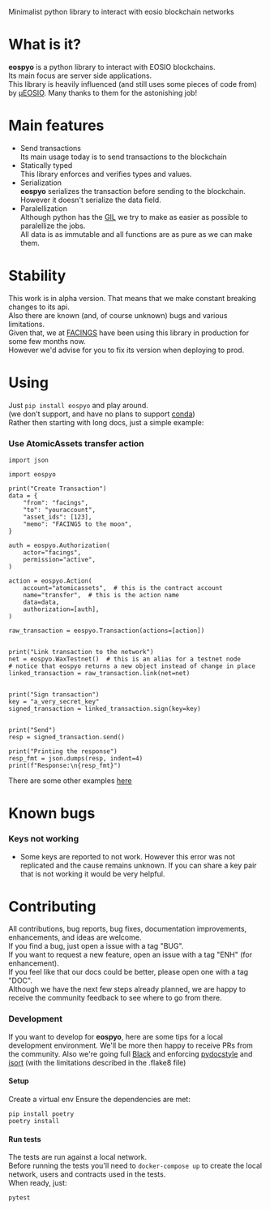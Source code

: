 Minimalist python library to interact with eosio blockchain networks


# What is it?
**eospyo** is a python library to interact with EOSIO blockchains.  
Its main focus are server side applications.  
This library is heavily influenced (and still uses some pieces of code from) by [µEOSIO](https://github.com/EOSArgentina/ueosio). Many thanks to them for the astonishing job!  


# Main features
- Send transactions  
Its main usage today is to send transactions to the blockchain
- Statically typed  
This library enforces and verifies types and values.
- Serialization  
**eospyo** serializes the transaction before sending to the blockchain.  
However it doesn't serialize the data field.  
- Paralellization  
Although python has the [GIL](https://realpython.com/python-gil/) we try to make as easier as possible to paralellize the jobs.  
All data is as immutable and all functions are as pure as we can make them.  


# Stability
This work is in alpha version. That means that we make constant breaking changes to its api.  
Also there are known (and, of course unknown) bugs and various limitations.  
Given that, we at [FACINGS](https://facings.io/) have been using this library in production for some few months now.  
However we'd advise for you to fix its version when deploying to prod.  


# Using
Just `pip install eospyo` and play around.  
(we don't support, and have no plans to support [conda](https://docs.conda.io/en/latest/))  
Rather then starting with long docs, just a simple example:  

### Use AtomicAssets transfer action
```
import json

import eospyo

print("Create Transaction")
data = {
    "from": "facings",
    "to": "youraccount",
    "asset_ids": [123],
    "memo": "FACINGS to the moon",
}

auth = eospyo.Authorization(
    actor="facings",
    permission="active",
)

action = eospyo.Action(
    account="atomicassets",  # this is the contract account
    name="transfer",  # this is the action name
    data=data,
    authorization=[auth],
)

raw_transaction = eospyo.Transaction(actions=[action])


print("Link transaction to the network")
net = eospyo.WaxTestnet()  # this is an alias for a testnet node
# notice that eospyo returns a new object instead of change in place
linked_transaction = raw_transaction.link(net=net)


print("Sign transaction")
key = "a_very_secret_key"
signed_transaction = linked_transaction.sign(key=key)


print("Send")
resp = signed_transaction.send()

print("Printing the response")
resp_fmt = json.dumps(resp, indent=4)
print(f"Response:\n{resp_fmt}")
```

There are some other examples [here](./examples)


# Known bugs
### Keys not working
- Some keys are reported to not work. However this error was not replicated and the cause remains unknown. If you can share a key pair that is not working it would be very helpful.


# Contributing
All contributions, bug reports, bug fixes, documentation improvements, enhancements, and ideas are welcome.  
If you find a bug, just open a issue with a tag "BUG".  
If you want to request a new feature, open an issue with a tag "ENH" (for enhancement).  
If you feel like that our docs could be better, please open one with a tag "DOC".  
Although we have the next few steps already planned, we are happy to receive the community feedback to see where to go from there.  


### Development
If you want to develop for **eospyo**, here are some tips for a local development environment.
We'll be more then happy to receive PRs from the community.
Also we're going full [Black](https://black.readthedocs.io/en/stable/) and enforcing [pydocstyle](http://www.pydocstyle.org/en/stable/) and [isort](https://pypi.org/project/isort/) (with the limitations described in the .flake8 file)

#### Setup
Create a virtual env
Ensure the dependencies are met:
```
pip install poetry
poetry install
```

#### Run tests
The tests are run against a local network.  
Before running the tests you'll need to `docker-compose up` to create the local network, users and contracts used in the tests.  
When ready, just:
```
pytest
```



